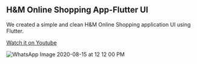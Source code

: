 ## H&M Online Shopping App-Flutter UI
We created a simple and clean H&M Online Shopping application UI using Flutter.

[Watch it on Youtube](https://www.youtube.com/watch?v=YEJPg2jwzI8&t=24s)

![WhatsApp Image 2020-08-15 at 12 12 00 PM](https://user-images.githubusercontent.com/69669632/90307929-be0cff80-def8-11ea-9f40-d276e15748f6.jpeg)

